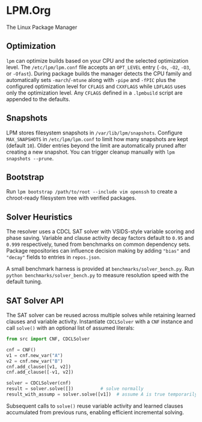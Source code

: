# LPM.Org
The Linux Package Manager

## Optimization

`lpm` can optimize builds based on your CPU and the selected optimization
level. The `/etc/lpm/lpm.conf` file accepts an `OPT_LEVEL` entry (`-Os`,
`-O2`, `-O3`, or `-Ofast`). During package builds the manager detects the CPU
family and automatically sets `-march`/`-mtune` along with `-pipe` and
`-fPIC` plus the configured optimization level for `CFLAGS` and `CXXFLAGS`
while `LDFLAGS` uses only the optimization level. Any `CFLAGS` defined in a
`.lpmbuild` script are appended to the defaults.

## Snapshots
LPM stores filesystem snapshots in `/var/lib/lpm/snapshots`. Configure
`MAX_SNAPSHOTS` in `/etc/lpm/lpm.conf` to limit how many snapshots are kept
(default `10`). Older entries beyond the limit are automatically pruned after
creating a new snapshot. You can trigger cleanup manually with
`lpm snapshots --prune`.

## Bootstrap

Run `lpm bootstrap /path/to/root --include vim openssh` to create a chroot-ready
filesystem tree with verified packages.

## Solver Heuristics

The resolver uses a CDCL SAT solver with VSIDS-style variable scoring and phase
saving. Variable and clause activity decay factors default to `0.95` and
`0.999` respectively, tuned from benchmarks on common dependency sets. Package
repositories can influence decision making by adding `"bias"` and `"decay"`
fields to entries in `repos.json`.

A small benchmark harness is provided at `benchmarks/solver_bench.py`. Run
`python benchmarks/solver_bench.py` to measure resolution speed with the default
tuning.

## SAT Solver API

The SAT solver can be reused across multiple solves while retaining learned
clauses and variable activity. Instantiate `CDCLSolver` with a `CNF` instance
and call `solve()` with an optional list of assumed literals:

```python
from src import CNF, CDCLSolver

cnf = CNF()
v1 = cnf.new_var("A")
v2 = cnf.new_var("B")
cnf.add_clause([v1, v2])
cnf.add_clause([-v1, v2])

solver = CDCLSolver(cnf)
result = solver.solve([])          # solve normally
result_with_assump = solver.solve([v1])  # assume A is true temporarily
```

Subsequent calls to `solve()` reuse variable activity and learned clauses
accumulated from previous runs, enabling efficient incremental solving.
